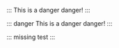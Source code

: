 ::: This is a danger
danger!
:::

<!-- ::: This is a danger
danger!
::: -->

::: danger This is a danger
danger!
:::

::: missing
test
:::
